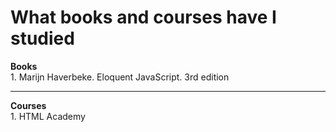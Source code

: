 # What books and courses have I studied
<b>Books</b><br>
<tb>1. Marijn Haverbeke. Eloquent JavaScript. 3rd edition
<hr>
<b>Courses</b><br>
1. HTML Academy <HTML&CSS courses level 1, 2)
<hr>

